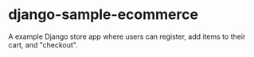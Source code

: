 # django-sample-ecommerce
A example Django store app where users can register, add items to their cart, and "checkout".

